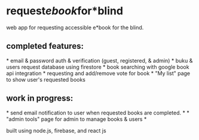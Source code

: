 # request*ebook*for\*blind

web app for requesting accessible e\*book for the blind.

<h2> completed features: </h2>
* email & password auth & verification (guest, registered, & admin)
* buku & users request database using firestore
* book searching with google book api integration
* requesting and add/remove vote for book
* "My list" page to show user's requested books

<h2> work in progress: </h2>
* send email notification to user when requested books are completed. *
* "admin tools" page for admin to manage books & users *

built using node.js, firebase, and react js
